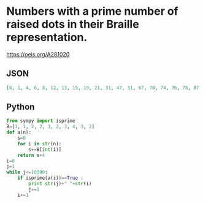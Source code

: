 # Numbers with a prime number of raised dots in their Braille representation\.
https://oeis.org/A281020
## JSON
```JSON
[0, 1, 4, 6, 8, 12, 13, 15, 19, 21, 31, 47, 51, 67, 70, 74, 76, 78, 87, 91, 100, 104, 106, 108, 111, 127, 137, 140, 144, 146, 148, 157, 160, 164, 166, 168, 172, 173, 175, 177, 179, 180, 184, 186, 188, 197, 202, 203, 205, 207, 209, 217, 220, 224, 226, 228, 230, 234, 236, 238]
```
## Python
```Python
from sympy import isprime
B=[3, 1, 2, 2, 3, 2, 3, 4, 3, 2]
def a(n):
    s=0
    for i in str(n):
        s+=B[int(i)]
    return s+4
i=0
j=1
while j<=10000:
    if isprime(a(i))==True :
        print str(j)+" "+str(i)
        j+=1
    i+=1
```
